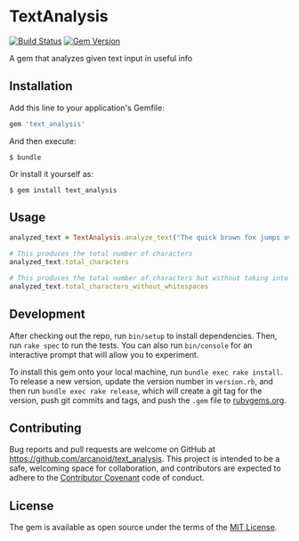 # TextAnalysis

[![Build Status](https://travis-ci.org/arcanoid/text_analysis.svg?branch=master)](https://travis-ci.org/arcanoid/text_analysis)
[![Gem Version](https://badge.fury.io/rb/text_analysis.svg)](https://badge.fury.io/rb/text_analysis)

A gem that analyzes given text input in useful info 

## Installation

Add this line to your application's Gemfile:

```ruby
gem 'text_analysis'
```

And then execute:

    $ bundle

Or install it yourself as:

    $ gem install text_analysis

## Usage

```ruby
analyzed_text = TextAnalysis.analyze_text("The quick brown fox jumps over the lazy dog")

# This produces the total number of characters
analyzed_text.total_characters

# This produces the total number of characters but without taking into consideration any whitespaces found
analyzed_text.total_characters_without_whitespaces
```

## Development

After checking out the repo, run `bin/setup` to install dependencies. Then, run `rake spec` to run the tests. You can also run `bin/console` for an interactive prompt that will allow you to experiment.

To install this gem onto your local machine, run `bundle exec rake install`. To release a new version, update the version number in `version.rb`, and then run `bundle exec rake release`, which will create a git tag for the version, push git commits and tags, and push the `.gem` file to [rubygems.org](https://rubygems.org).

## Contributing

Bug reports and pull requests are welcome on GitHub at https://github.com/arcanoid/text_analysis. This project is intended to be a safe, welcoming space for collaboration, and contributors are expected to adhere to the [Contributor Covenant](contributor-covenant.org) code of conduct.


## License

The gem is available as open source under the terms of the [MIT License](http://opensource.org/licenses/MIT).
